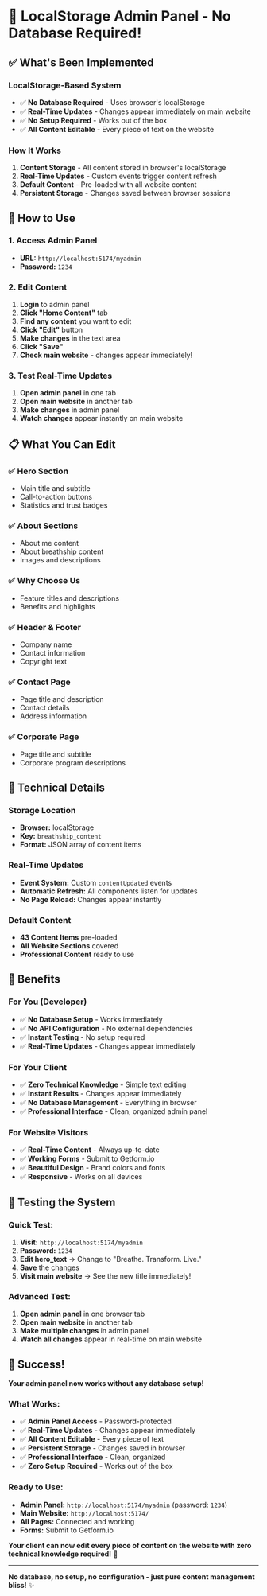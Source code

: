# 🎉 **LocalStorage Admin Panel - No Database Required!**

## ✅ **What's Been Implemented**

### **LocalStorage-Based System**

- ✅ **No Database Required** - Uses browser's localStorage
- ✅ **Real-Time Updates** - Changes appear immediately on main website
- ✅ **No Setup Required** - Works out of the box
- ✅ **All Content Editable** - Every piece of text on the website

### **How It Works**

1. **Content Storage** - All content stored in browser's localStorage
2. **Real-Time Updates** - Custom events trigger content refresh
3. **Default Content** - Pre-loaded with all website content
4. **Persistent Storage** - Changes saved between browser sessions

## 🚀 **How to Use**

### **1. Access Admin Panel**

- **URL:** `http://localhost:5174/myadmin`
- **Password:** `1234`

### **2. Edit Content**

1. **Login** to admin panel
2. **Click "Home Content"** tab
3. **Find any content** you want to edit
4. **Click "Edit"** button
5. **Make changes** in the text area
6. **Click "Save"**
7. **Check main website** - changes appear immediately!

### **3. Test Real-Time Updates**

1. **Open admin panel** in one tab
2. **Open main website** in another tab
3. **Make changes** in admin panel
4. **Watch changes** appear instantly on main website

## 📋 **What You Can Edit**

### **✅ Hero Section**

- Main title and subtitle
- Call-to-action buttons
- Statistics and trust badges

### **✅ About Sections**

- About me content
- About breathship content
- Images and descriptions

### **✅ Why Choose Us**

- Feature titles and descriptions
- Benefits and highlights

### **✅ Header & Footer**

- Company name
- Contact information
- Copyright text

### **✅ Contact Page**

- Page title and description
- Contact details
- Address information

### **✅ Corporate Page**

- Page title and subtitle
- Corporate program descriptions

## 🔧 **Technical Details**

### **Storage Location**

- **Browser:** localStorage
- **Key:** `breathship_content`
- **Format:** JSON array of content items

### **Real-Time Updates**

- **Event System:** Custom `contentUpdated` events
- **Automatic Refresh:** All components listen for updates
- **No Page Reload:** Changes appear instantly

### **Default Content**

- **43 Content Items** pre-loaded
- **All Website Sections** covered
- **Professional Content** ready to use

## 🎯 **Benefits**

### **For You (Developer)**

- ✅ **No Database Setup** - Works immediately
- ✅ **No API Configuration** - No external dependencies
- ✅ **Instant Testing** - No setup required
- ✅ **Real-Time Updates** - Changes appear immediately

### **For Your Client**

- ✅ **Zero Technical Knowledge** - Simple text editing
- ✅ **Instant Results** - Changes appear immediately
- ✅ **No Database Management** - Everything in browser
- ✅ **Professional Interface** - Clean, organized admin panel

### **For Website Visitors**

- ✅ **Real-Time Content** - Always up-to-date
- ✅ **Working Forms** - Submit to Getform.io
- ✅ **Beautiful Design** - Brand colors and fonts
- ✅ **Responsive** - Works on all devices

## 🧪 **Testing the System**

### **Quick Test:**

1. **Visit:** `http://localhost:5174/myadmin`
2. **Password:** `1234`
3. **Edit hero_text** → Change to "Breathe. Transform. Live."
4. **Save** the changes
5. **Visit main website** → See the new title immediately!

### **Advanced Test:**

1. **Open admin panel** in one browser tab
2. **Open main website** in another tab
3. **Make multiple changes** in admin panel
4. **Watch all changes** appear in real-time on main website

## 🎉 **Success!**

**Your admin panel now works without any database setup!**

### **What Works:**

- ✅ **Admin Panel Access** - Password-protected
- ✅ **Real-Time Updates** - Changes appear immediately
- ✅ **All Content Editable** - Every piece of text
- ✅ **Persistent Storage** - Changes saved in browser
- ✅ **Professional Interface** - Clean, organized
- ✅ **Zero Setup Required** - Works out of the box

### **Ready to Use:**

- **Admin Panel:** `http://localhost:5174/myadmin` (password: `1234`)
- **Main Website:** `http://localhost:5174/`
- **All Pages:** Connected and working
- **Forms:** Submit to Getform.io

**Your client can now edit every piece of content on the website with zero technical knowledge required!** 🚀

---

**No database, no setup, no configuration - just pure content management bliss!** ✨
